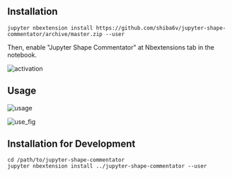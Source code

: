 ## Installation
```
jupyter nbextension install https://github.com/shiba6v/jupyter-shape-commentator/archive/master.zip --user
```

Then, enable "Jupyter Shape Commentator" at Nbextensions tab in the notebook.

![activation](https://user-images.githubusercontent.com/13820488/61187745-12b7c880-a6b0-11e9-8d94-564192345aca.png)

## Usage

![usage](https://user-images.githubusercontent.com/13820488/61187744-11869b80-a6b0-11e9-8fea-8e65da84f64c.png)

![use_fig](https://user-images.githubusercontent.com/13820488/61187795-fcf6d300-a6b0-11e9-97c6-4fd029244839.png)


## Installation for Development
```
cd /path/to/jupyter-shape-commentator
jupyter nbextension install ../jupyter-shape-commentator --user
```